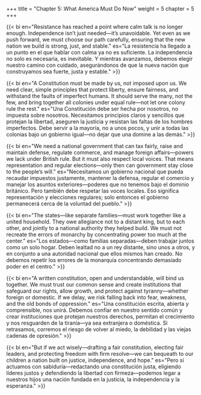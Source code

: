 +++
title = "Chapter 5: What America Must Do Now"
weight = 5
chapter = 5
+++

{{< bi en="Resistance has reached a point where calm talk is no longer enough. Independence isn’t just needed—it’s unavoidable. Yet even as we push forward, we must choose our path carefully, ensuring that the new nation we build is strong, just, and stable." es="La resistencia ha llegado a un punto en el que hablar con calma ya no es suficiente. La independencia no solo es necesaria, es inevitable. Y mientras avanzamos, debemos elegir nuestro camino con cuidado, asegurándonos de que la nueva nación que construyamos sea fuerte, justa y estable." >}}

{{< bi en="A Constitution must be made by us, not imposed upon us. We need clear, simple principles that protect liberty, ensure fairness, and withstand the faults of imperfect humans. It should serve the many, not the few, and bring together all colonies under equal rule—not let one colony rule the rest." es="Una Constitución debe ser hecha por nosotros, no impuesta sobre nosotros. Necesitamos principios claros y sencillos que protejan la libertad, aseguren la justicia y resistan las faltas de los hombres imperfectos. Debe servir a la mayoría, no a unos pocos, y unir a todas las colonias bajo un gobierno igual—no dejar que una domine a las demás." >}}

{{< bi en="We need a national government that can tax fairly, raise and maintain defense, regulate commerce, and manage foreign affairs—powers we lack under British rule. But it must also respect local voices. That means representation and regular elections—only then can government stay close to the people’s will." es="Necesitamos un gobierno nacional que pueda recaudar impuestos justamente, mantener la defensa, regular el comercio y manejar los asuntos exteriores—poderes que no tenemos bajo el dominio británico. Pero también debe respetar las voces locales. Eso significa representación y elecciones regulares; solo entonces el gobierno permanecerá cerca de la voluntad del pueblo." >}}

{{< bi en="The states—like separate families—must work together like a united household. They owe allegiance not to a distant king, but to each other, and jointly to a national authority they helped build. We must not recreate the errors of monarchy by concentrating power too much at the center." es="Los estados—como familias separadas—deben trabajar juntos como un solo hogar. Deben lealtad no a un rey distante, sino unos a otros, y en conjunto a una autoridad nacional que ellos mismos han creado. No debemos repetir los errores de la monarquía concentrando demasiado poder en el centro." >}}

{{< bi en="A written constitution, open and understandable, will bind us together. We must trust our common sense and create institutions that safeguard our rights, allow growth, and protect against tyranny—whether foreign or domestic. If we delay, we risk falling back into fear, weakness, and the old bonds of oppression." es="Una constitución escrita, abierta y comprensible, nos unirá. Debemos confiar en nuestro sentido común y crear instituciones que protejan nuestros derechos, permitan el crecimiento y nos resguarden de la tiranía—ya sea extranjera o doméstica. Si retrasamos, corremos el riesgo de volver al miedo, la debilidad y las viejas cadenas de opresión." >}}

{{< bi en="But if we act wisely—drafting a fair constitution, electing fair leaders, and protecting freedom with firm resolve—we can bequeath to our children a nation built on justice, independence, and hope." es="Pero si actuamos con sabiduría—redactando una constitución justa, eligiendo líderes justos y defendiendo la libertad con firmeza—podemos legar a nuestros hijos una nación fundada en la justicia, la independencia y la esperanza." >}}
